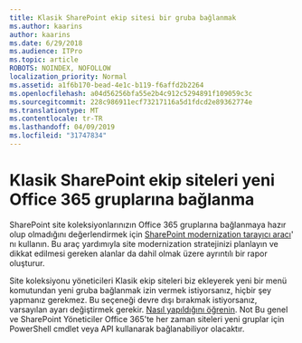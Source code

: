 ```yaml
---
title: Klasik SharePoint ekip sitesi bir gruba bağlanmak
ms.author: kaarins
author: kaarins
ms.date: 6/29/2018
ms.audience: ITPro
ms.topic: article
ROBOTS: NOINDEX, NOFOLLOW
localization_priority: Normal
ms.assetid: a1f6b170-bead-4e1c-b119-f6affd2b2264
ms.openlocfilehash: a04d56256bfa55e2b4c912c5294891f109059c3c
ms.sourcegitcommit: 228c986911ecf73217116a5d1fdcd2e89362774e
ms.translationtype: MT
ms.contentlocale: tr-TR
ms.lasthandoff: 04/09/2019
ms.locfileid: "31747834"
---
```

# <a name="connect-classic-sharepoint-team-sites-to-new-office-365-groups"></a>Klasik SharePoint ekip siteleri yeni Office 365 gruplarına bağlanma

SharePoint site koleksiyonlarınızın Office 365 gruplarına bağlanmaya hazır olup olmadığını değerlendirmek için [SharePoint modernization tarayıcı aracı](https://go.microsoft.com/fwlink/?linkid=873066)' nı kullanın. Bu araç yardımıyla site modernization stratejinizi planlayın ve dikkat edilmesi gereken alanlar da dahil olmak üzere ayrıntılı bir rapor oluşturur.
  
Site koleksiyonu yöneticileri Klasik ekip siteleri biz ekleyerek yeni bir menü komutundan yeni gruba bağlanmak izin vermek istiyorsanız, hiçbir şey yapmanız gerekmez. Bu seçeneği devre dışı bırakmak istiyorsanız, varsayılan ayarı değiştirmek gerekir. [Nasıl yapıldığını öğrenin](https://go.microsoft.com/fwlink/?linkid=2004316). Not Bu genel ve SharePoint Yöneticiler Office 365'te her zaman siteleri yeni gruplar için PowerShell cmdlet veya API kullanarak bağlanabiliyor olacaktır.
  

